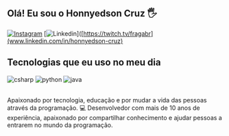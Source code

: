 ## Olá! Eu sou o Honnyedson Cruz 🖐️

[![Instagram](https://img.shields.io/badge/Instagram-E4405F?style=for-the-badge&logo=instagram&logoColor=white)](https://instagram.com/Honnyedson_Cruz)
[![Linkedin](https://img.shields.io/badge/LinkedIn-0077B5?style=for-the-badge&logo=linkedin&logoColor=white)]([https://twitch.tv/fragabr](www.linkedin.com/in/honnyedson-cruz)

## Tecnologias que eu uso no meu dia

<div style="display: inline_block">
  <img align="center" alt="csharp" src="https://img.shields.io/badge/C%23-239120?style=for-the-badge&logo=c-sharp&logoColor=white" />
  <img align="center" alt="python" src="https://img.shields.io/badge/Python-14354C?style=for-the-badge&logo=python&logoColor=white" />
  <img align="center" alt="java" src="https://img.shields.io/badge/Java-007396?style=for-the-badge&logo=java&logoColor=white" />
</div><br/>


Apaixonado por tecnologia, educação e por mudar a vida das pessoas através da programação.
💻 Desenvolvedor com mais de 10 anos de experiência, apaixonado por compartilhar conhecimento e ajudar pessoas a entrarem no mundo da programação.


